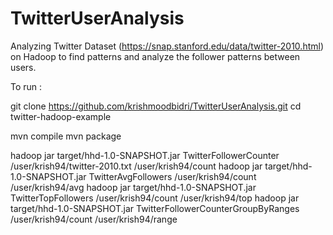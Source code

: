 # TwitterUserAnalysis

Analyzing Twitter Dataset (https://snap.stanford.edu/data/twitter-2010.html) on Hadoop to find patterns and analyze the follower patterns between users.

To run :

git clone https://github.com/krishmoodbidri/TwitterUserAnalysis.git
cd twitter-hadoop-example

mvn compile
mvn package

hadoop jar target/hhd-1.0-SNAPSHOT.jar TwitterFollowerCounter /user/krish94/twitter-2010.txt /user/krish94/count
hadoop jar target/hhd-1.0-SNAPSHOT.jar TwitterAvgFollowers /user/krish94/count /user/krish94/avg
hadoop jar target/hhd-1.0-SNAPSHOT.jar TwitterTopFollowers /user/krish94/count /user/krish94/top
hadoop jar target/hhd-1.0-SNAPSHOT.jar TwitterFollowerCounterGroupByRanges /user/krish94/count /user/krish94/range
